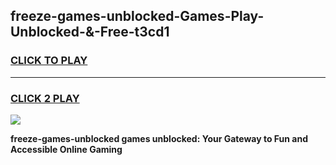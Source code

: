 
## freeze-games-unblocked-Games-Play-Unblocked-&-Free-t3cd1
<h3>
<a href="https://premium76.site?title=freeze-games-unblocked&ref=24A">CLICK TO PLAY</a></h3>
<hr>

<h3>
<a href="https://premium76.site?title=freeze-games-unblocked&ref=24A">CLICK 2 PLAY</a>
  
</h3>

<a href="https://premium76.site?title=freeze-games-unblocked&ref=24A"><img src="https://clearcache.store/games.png"></a>


**freeze-games-unblocked games unblocked: Your Gateway to Fun and Accessible Online Gaming**
